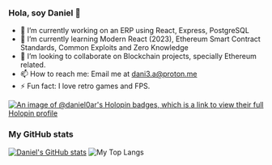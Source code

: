 ### Hola, soy Daniel 👋

- 🔭 I’m currently working on an ERP using React, Express, PostgreSQL
- 🌱 I’m currently learning Modern React (2023), Ethereum Smart Contract Standards, Common Exploits and Zero Knowledge
- 👯 I’m looking to collaborate on Blockchain projects, specially Ethereum related.
- 📫 How to reach me: Email me at dani3.a@proton.me
- ⚡ Fun fact: I love retro games and FPS.

[![An image of @daniel0ar's Holopin badges, which is a link to view their full Holopin profile](https://holopin.me/daniel0ar)](https://holopin.io/@daniel0ar)

### My GitHub stats
[![Daniel's GitHub stats](https://github-readme-stats.vercel.app/api?username=daniel0ar&show_icons=true&theme=github_dark_dimmed)](https://github.com/anuraghazra/github-readme-stats)
![My Top Langs](https://github-readme-stats.vercel.app/api/top-langs/?username=daniel0ar)
